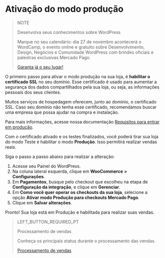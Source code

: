 # Ativação do modo produção

> NOTE
>
> Desenvolva seus conhecimentos sobre WordPress
>
> Marque no seu calendário: dia 27 de novembro acontecerá o WordCamp, o evento online e gratuito sobre Desenvolvimento, Design, Negócios e Comunidade WordPress com brindes oficiais e palestras exclusivas Mercado Pago. 
> 
> [Garanta já o seu lugar!](https://saopaulo.wordcamp.org/2021/ingressos/) 

O primeiro passo para ativar o modo produção na sua loja, é **habilitar o certificado SSL** no seu domínio. Esse certificado é usado para aumentar a segurança dos dados compartilhados pela sua loja, ou seja, as informações pessoais dos seus clientes.

Muitos serviços de hospedagem oferecem, junto ao domínio, o certificado SSL. Caso seu domínio não tenha esse certificado, recomendamos buscar uma empresa que possa ajudar na compra e instalação. 

Para mais informações, acesse nossa documentação [Requisitos para entrar em produção](https://www.mercadopago[FAKER][URL][DOMAIN]/developers/pt/guides/online-payments/checkout-api/goto-production).

Com o certificado ativado e os testes finalizados, você poderá tirar sua loja do modo Teste e habilitar o modo **Produção**. Isso permitirá realizar vendas reais.

 Siga o passo a passo abaixo para realizar a alteração:


1. Acesse seu Painel do WordPress.
2. Na coluna lateral esquerda, clique em **WooCommerce** **> Configurações**.
3. Em **Pagamentos**, busque pelo checkout que escolheu na etapa de **Configuração da integração**, e clique em **Gerenciar**.
4. Em **Como você quer operar os checkouts da sua loja**, selecione a opção **Ativar modo Produção para checkouts Mercado Pago**. 
5. Clique em **Salvar alterações**.

Pronto! Sua loja está em Produção e habilitada para realizar suas vendas.

> LEFT_BUTTON_REQUIRED_PT
>
> Processamento de vendas
>
> Conheça os principais status durante o processamento das vendas.
>
> [Processamento de vendas](https://www.mercadopago[FAKER][URL][DOMAIN]/developers/pt/guides/plugins/woocommerce/sales-processing)
